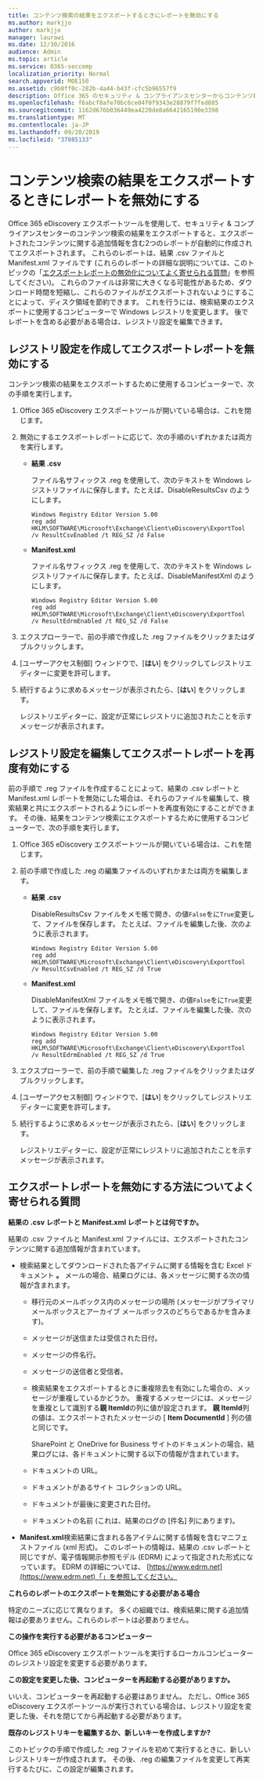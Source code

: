 ```yaml
---
title: コンテンツ検索の結果をエクスポートするときにレポートを無効にする
ms.author: markjjo
author: markjjo
manager: laurawi
ms.date: 12/30/2016
audience: Admin
ms.topic: article
ms.service: O365-seccomp
localization_priority: Normal
search.appverid: MOE150
ms.assetid: c9b0ff0c-282b-4a44-b43f-cfc5b96557f9
description: Office 365 のセキュリティ & コンプライアンスセンターからコンテンツ検索の結果をエクスポートするときにレポートを無効にするには、ローカルコンピューターの Windows レジストリを編集します。 これらのレポートを無効にすると、ダウンロード時間が短縮され、ディスク容量が節約されます。
ms.openlocfilehash: f6abcf8afe70bc6ce04f0f9343e28879f7fed885
ms.sourcegitcommit: 1162d676b036449ea4220de8a6642165190e3398
ms.translationtype: MT
ms.contentlocale: ja-JP
ms.lasthandoff: 09/20/2019
ms.locfileid: "37085133"
---
```

# <a name="disable-reports-when-you-export-content-search-results"></a>コンテンツ検索の結果をエクスポートするときにレポートを無効にする

Office 365 eDiscovery エクスポートツールを使用して、セキュリティ & コンプライアンスセンターのコンテンツ検索の結果をエクスポートすると、エクスポートされたコンテンツに関する追加情報を含む2つのレポートが自動的に作成されてエクスポートされます。 これらのレポートは、結果 .csv ファイルと Manifest.xml ファイルです (これらのレポートの詳細な説明については、このトピックの「[エクスポートレポートの無効化についてよく寄せられる質問](#frequently-asked-questions-about-disabling-export-reports)」を参照してください)。 これらのファイルは非常に大きくなる可能性があるため、ダウンロード時間を短縮し、これらのファイルがエクスポートされないようにすることによって、ディスク領域を節約できます。 これを行うには、検索結果のエクスポートに使用するコンピューターで Windows レジストリを変更します。 後でレポートを含める必要がある場合は、レジストリ設定を編集できます。 
  
## <a name="create-registry-settings-to-disable-the-export-reports"></a>レジストリ設定を作成してエクスポートレポートを無効にする

コンテンツ検索の結果をエクスポートするために使用するコンピューターで、次の手順を実行します。
  
1. Office 365 eDiscovery エクスポートツールが開いている場合は、これを閉じます。
    
2. 無効にするエクスポートレポートに応じて、次の手順のいずれかまたは両方を実行します。
    
    - **結果 .csv**
    
      ファイル名サフィックス .reg を使用して、次のテキストを Windows レジストリファイルに保存します。たとえば、DisableResultsCsv のようにします。
    
      ```
      Windows Registry Editor Version 5.00
      reg add HKLM\SOFTWARE\Microsoft\Exchange\Client\eDiscovery\ExportTool /v ResultCsvEnabled /t REG_SZ /d False 
      ```

    - **Manifest.xml**
    
      ファイル名サフィックス .reg を使用して、次のテキストを Windows レジストリファイルに保存します。たとえば、DisableManifestXml のようにします。
    
      ```
      Windows Registry Editor Version 5.00
      reg add HKLM\SOFTWARE\Microsoft\Exchange\Client\eDiscovery\ExportTool /v ResultEdrmEnabled /t REG_SZ /d False 
      ```

3. エクスプローラーで、前の手順で作成した .reg ファイルをクリックまたはダブルクリックします。
    
4. [ユーザーアクセス制御] ウィンドウで、[**はい**] をクリックしてレジストリエディターに変更を許可します。 
    
5. 続行するように求めるメッセージが表示されたら、[**はい**] をクリックします。
    
    レジストリエディターに、設定が正常にレジストリに追加されたことを示すメッセージが表示されます。
  
## <a name="edit-registry-settings-to-re-enable-the-export-reports"></a>レジストリ設定を編集してエクスポートレポートを再度有効にする

前の手順で .reg ファイルを作成することによって、結果の .csv レポートと Manifest.xml レポートを無効にした場合は、それらのファイルを編集して、検索結果と共にエクスポートされるようにレポートを再度有効にすることができます。 その後、結果をコンテンツ検索にエクスポートするために使用するコンピューターで、次の手順を実行します。
  
1. Office 365 eDiscovery エクスポートツールが開いている場合は、これを閉じます。
    
2. 前の手順で作成した .reg の編集ファイルのいずれかまたは両方を編集します。
    
    - **結果 .csv**
    
        DisableResultsCsv ファイルをメモ帳で開き、の値`False`をに`True`変更して、ファイルを保存します。 たとえば、ファイルを編集した後、次のように表示されます。
    
        ```
        Windows Registry Editor Version 5.00
      reg add HKLM\SOFTWARE\Microsoft\Exchange\Client\eDiscovery\ExportTool /v ResultCsvEnabled /t REG_SZ /d True
        ```

    - **Manifest.xml**
    
        DisableManifestXml ファイルをメモ帳で開き、の値`False`をに`True`変更して、ファイルを保存します。 たとえば、ファイルを編集した後、次のように表示されます。
    
      ```
      Windows Registry Editor Version 5.00
      reg add HKLM\SOFTWARE\Microsoft\Exchange\Client\eDiscovery\ExportTool /v ResultEdrmEnabled /t REG_SZ /d True
      ```

3. エクスプローラーで、前の手順で編集した .reg ファイルをクリックまたはダブルクリックします。
    
4. [ユーザーアクセス制御] ウィンドウで、[**はい**] をクリックしてレジストリエディターに変更を許可します。 
    
5. 続行するように求めるメッセージが表示されたら、[**はい**] をクリックします。
    
    レジストリエディターに、設定が正常にレジストリに追加されたことを示すメッセージが表示されます。
  
## <a name="frequently-asked-questions-about-disabling-export-reports"></a>エクスポートレポートを無効にする方法についてよく寄せられる質問
<a name="faqs"> </a>

 **結果の .csv レポートと Manifest.xml レポートとは何ですか。**
  
結果の .csv ファイルと Manifest.xml ファイルには、エクスポートされたコンテンツに関する追加情報が含まれています。
  
- 検索結果としてダウンロードされた各アイテムに関する情報を含む Excel ドキュメント **。** メールの場合、結果ログには、各メッセージに関する次の情報が含まれます。 
    
  - 移行元のメールボックス内のメッセージの場所 (メッセージがプライマリ メールボックスとアーカイブ メールボックスのどちらであるかを含みます)。
    
  - メッセージが送信または受信された日付。
    
  - メッセージの件名行。
    
  - メッセージの送信者と受信者。
    
  - 検索結果をエクスポートするときに重複除去を有効にした場合の、メッセージが重複しているかどうか。 重複するメッセージには、メッセージを重複として識別する**親 ItemId**の列に値が設定されます。 **親 ItemId**列の値は、エクスポートされたメッセージの [ **Item DocumentId** ] 列の値と同じです。 
    
    SharePoint と OneDrive for Business サイトのドキュメントの場合、結果ログには、各ドキュメントに関する以下の情報が含まれています。
    
  - ドキュメントの URL。
    
  - ドキュメントがあるサイト コレクションの URL。
    
  - ドキュメントが最後に変更された日付。
    
  - ドキュメントの名前 (これは、結果のログの [件名] 列にあります)。
    
- **Manifest.xml**検索結果に含まれる各アイテムに関する情報を含むマニフェストファイル (xml 形式)。 このレポートの情報は、結果の .csv レポートと同じですが、電子情報開示参照モデル (EDRM) によって指定された形式になっています。 EDRM の詳細については、 [https://www.edrm.net](https://www.edrm.net)「」を参照してください。
    
 **これらのレポートのエクスポートを無効にする必要がある場合**
  
特定のニーズに応じて異なります。 多くの組織では、検索結果に関する追加情報は必要ありません。これらのレポートは必要ありません。
  
 **この操作を実行する必要があるコンピューター**
  
 Office 365 eDiscovery エクスポートツールを実行するローカルコンピューターのレジストリ設定を変更する必要があります。 
  
 **この設定を変更した後、コンピューターを再起動する必要がありますか。**
  
いいえ、コンピューターを再起動する必要はありません。 ただし、Office 365 eDiscovery エクスポートツールが実行されている場合は、レジストリ設定を変更した後、それを閉じてから再起動する必要があります。
  
 **既存のレジストリキーを編集するか、新しいキーを作成しますか?**
  
このトピックの手順で作成した .reg ファイルを初めて実行するときに、新しいレジストリキーが作成されます。 その後、.reg の編集ファイルを変更して再実行するたびに、この設定が編集されます。
